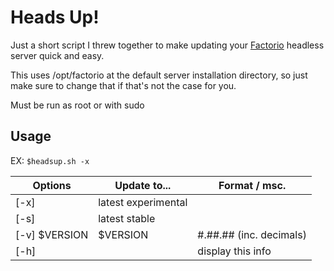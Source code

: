 # Heads Up!
Just a short script I threw together to make updating your [Factorio](https://www,factorio.com)  headless server quick and easy.

This uses /opt/factorio at the default server installation directory, so just make sure to change that if that's not the case for you.

Must be run as root or with sudo

## Usage

EX: `$headsup.sh -x`

| Options 	| Update to...		| Format / msc.			|
| ------------- | --------------------- | ----------------------------- |
| [-x] 		| latest experimental   |				|
| [-s]		| latest stable		|				|
| [-v] $VERSION | $VERSION		| #.##.## (inc. decimals)	|
| [-h]		| 			| display this info		|

